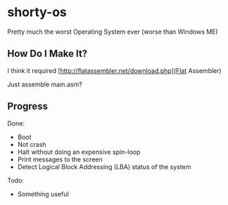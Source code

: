 shorty-os
=========

Pretty much the worst Operating System ever (worse than Windows ME)

How Do I Make It?
-----------------

I think it required [http://flatassembler.net/download.php](Flat Assembler)

Just assemble main.asm?

Progress
--------

Done:
- Boot
- Not crash
- Halt without doing an expensive spin-loop
- Print messages to the screen
- Detect Logical Block Addressing (LBA) status of the system

Todo:
- Something useful
